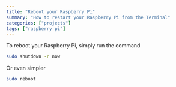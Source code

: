 ```yaml
---
title: "Reboot your Raspberry Pi"
summary: "How to restart your Raspberry Pi from the Terminal"
categories: ["projects"]
tags: ["raspberry pi"]
---
```


To reboot your Raspberry Pi, simply run the command

```sh
sudo shutdown -r now
```

Or even simpler

```sh
sudo reboot
```
